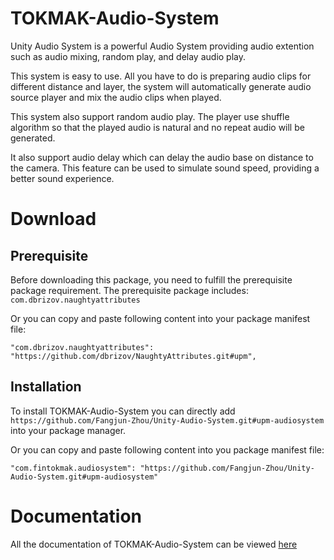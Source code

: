 # TOKMAK-Audio-System

Unity Audio System is a powerful Audio System providing audio extention such as audio mixing, random play, and delay audio play.

This system is easy to use. All you have to do is preparing audio clips for different distance and layer, the system will automatically generate audio source player and mix the audio clips when played.

This system also support random audio play. The player use shuffle algorithm so that the played audio is natural and no repeat audio will be generated.

It also support audio delay which can delay the audio base on distance to the camera. This feature can be used to simulate sound speed, providing a better sound experience.

# Download

## Prerequisite

Before downloading this package, you need to fulfill the prerequisite package requirement.
The prerequisite package includes:
`com.dbrizov.naughtyattributes`

Or you can copy and paste following content into your package manifest file:
```
"com.dbrizov.naughtyattributes": "https://github.com/dbrizov/NaughtyAttributes.git#upm",
```

## Installation

To install TOKMAK-Audio-System you can directly add `https://github.com/Fangjun-Zhou/Unity-Audio-System.git#upm-audiosystem` into your package manager.

Or you can copy and paste following content into you package manifest file:
```
"com.fintokmak.audiosystem": "https://github.com/Fangjun-Zhou/Unity-Audio-System.git#upm-audiosystem"
```

# Documentation

All the documentation of TOKMAK-Audio-System can be viewed [here](https://fangjun-zhou.github.io/Unity-Audio-System/)
